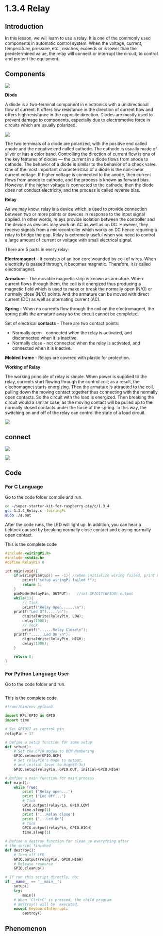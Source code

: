 
# 1.3.4 Relay

## Introduction

In this lesson, we will learn to use a relay. It is one of the commonly used components in automatic control system. When the voltage, current, temperature, pressure, etc., reaches, exceeds or is lower than the predetermined value, the relay will connect or interrupt the circuit, to control and protect the equipment.

## Components

![](./img/list_1.3.4.png)

**Diode**

A diode is a two-terminal component in electronics with a unidirectional flow of current. It offers low resistance in the direction of current flow and offers high resistance in the opposite direction. Diodes are mostly used to prevent damage to components, especially due to electromotive force in circuits which are usually polarized.

![](./img/image344.png)

The two terminals of a diode are polarized, with the positive end called anode and the negative end called cathode. The cathode is usually made of silver or has a color band. Controlling the direction of current flow is one of the key features of diodes — the current in a diode flows from anode to cathode. The behavior of a diode is similar to the behavior of a check valve. One of the most important characteristics of a diode is the non-linear current voltage. If higher voltage is connected to the anode, then current flows from anode to cathode, and the process is known as forward bias. However, if the higher voltage is connected to the cathode, then the diode does not conduct electricity, and the process is called reverse bias.

**Relay**

As we may know, relay is a device which is used to provide connection between two or more points or devices in response to the input signal applied. In other words, relays provide isolation between the controller and the device as devices may work on AC as well as on DC. However, they receive signals from a microcontroller which works on DC hence requiring a relay to bridge the gap. Relay is extremely useful when you need to control a large amount of current or voltage with small electrical signal.

There are 5 parts in every relay:

**Electromagnet** - It consists of an iron core wounded by coil of wires. When electricity is passed through, it becomes magnetic. Therefore, it is called electromagnet.

**Armature** - The movable magnetic strip is known as armature. When current flows through them, the coil is it energized thus producing a magnetic field which is used to make or break the normally open (N/O) or normally close (N/C) points. And the armature can be moved with direct current (DC) as well as alternating current (AC).

**Spring** - When no currents flow through the coil on the electromagnet, the spring pulls the armature away so the circuit cannot be completed.

Set of electrical **contacts** - There are two contact points:

- Normally open - connected when the relay is activated, and disconnected when it is inactive.
- Normally close - not connected when the relay is activated, and connected when it is inactive.

**Molded frame** - Relays are covered with plastic for protection.

**Working of Relay**

The working principle of relay is simple. When power is supplied to the relay, currents start flowing through the control coil; as a result, the electromagnet starts energizing. Then the armature is attracted to the coil, pulling down the moving contact together thus connecting with the normally open contacts. So the circuit with the load is energized. Then breaking the circuit would a similar case, as the moving contact will be pulled up to the normally closed contacts under the force of the spring. In this way, the switching on and off of the relay can control the state of a load circuit.

![](./img/image142.jpeg)

## connect

![](./img/image345.png)

![](./img/image144.png)

## Code

### For C Language

Go to the code folder compile and run.

```sh
cd ~/super-starter-kit-for-raspberry-pie/c/1.3.4
gcc 1.3.4_Relay.c -lwiringPi
sudo ./a.out
```

After the code runs, the LED will light up. In addition, you can hear a ticktock caused by breaking normally close contact and closing normally open contact.

This is the complete code

```c
#include <wiringPi.h>
#include <stdio.h>
#define RelayPin 0

int main(void){
    if(wiringPiSetup() == -1){ //when initialize wiring failed, print message to screen
        printf("setup wiringPi failed !");
        return 1;
    }
    pinMode(RelayPin, OUTPUT);   //set GPIO17(GPIO0) output
    while(1){
        // Tick
        printf("Relay Open......\n");
	printf("Led Off.....\n");
        digitalWrite(RelayPin, LOW);
        delay(1000);
        // Tock
        printf("......Relay Close\n");
	printf("......Led On \n");
        digitalWrite(RelayPin, HIGH);
        delay(1000);
    }

    return 0;
}
```

### For  Python  Language User

Go to the code folder and run.

```sh

```



This is the complete code

```python
#!/usr/bin/env python3

import RPi.GPIO as GPIO
import time

# Set GPIO17 as control pin
relayPin = 17

# Define a setup function for some setup
def setup():
    # Set the GPIO modes to BCM Numbering
    GPIO.setmode(GPIO.BCM)
    # Set relayPin's mode to output,
    # and initial level to High(3.3v)
    GPIO.setup(relayPin, GPIO.OUT, initial=GPIO.HIGH)

# Define a main function for main process
def main():
    while True:
        print ('Relay open...')
        print ('Led Off...')
        # Tick
        GPIO.output(relayPin, GPIO.LOW)
        time.sleep(1)
        print ('...Relay close')
        print ('...Led On')
        # Tock
        GPIO.output(relayPin, GPIO.HIGH)
        time.sleep(1)

# Define a destroy function for clean up everything after
# the script finished
def destroy():
    # Turn off LED
    GPIO.output(relayPin, GPIO.HIGH)
    # Release resource
    GPIO.cleanup()                    

# If run this script directly, do:
if __name__ == '__main__':
    setup()
    try:
        main()
    # When 'Ctrl+C' is pressed, the child program
    # destroy() will be  executed.
    except KeyboardInterrupt:
        destroy()

```

## Phenomenon

